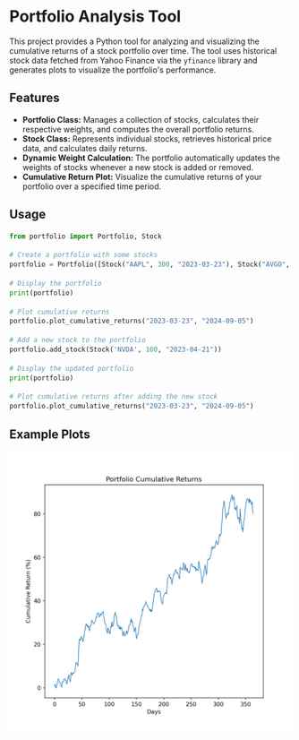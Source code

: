 # Portfolio Analysis Tool

This project provides a Python tool for analyzing and visualizing the cumulative returns of a stock portfolio over time. The tool uses historical stock data fetched from Yahoo Finance via the `yfinance` library and generates plots to visualize the portfolio's performance.

## Features

- **Portfolio Class:** Manages a collection of stocks, calculates their respective weights, and computes the overall portfolio returns.
- **Stock Class:** Represents individual stocks, retrieves historical price data, and calculates daily returns.
- **Dynamic Weight Calculation:** The portfolio automatically updates the weights of stocks whenever a new stock is added or removed.
- **Cumulative Return Plot:** Visualize the cumulative returns of your portfolio over a specified time period.

## Usage
```python
from portfolio import Portfolio, Stock

# Create a portfolio with some stocks
portfolio = Portfolio([Stock("AAPL", 300, "2023-03-23"), Stock("AVGO", 200, "2023-03-27")])

# Display the portfolio
print(portfolio)

# Plot cumulative returns
portfolio.plot_cumulative_returns("2023-03-23", "2024-09-05")

# Add a new stock to the portfolio
portfolio.add_stock(Stock('NVDA', 100, "2023-04-21"))

# Display the updated portfolio
print(portfolio)

# Plot cumulative returns after adding the new stock
portfolio.plot_cumulative_returns("2023-03-23", "2024-09-05")

```
## Example Plots
![cumulative_returns](cumulative_returns.png)
